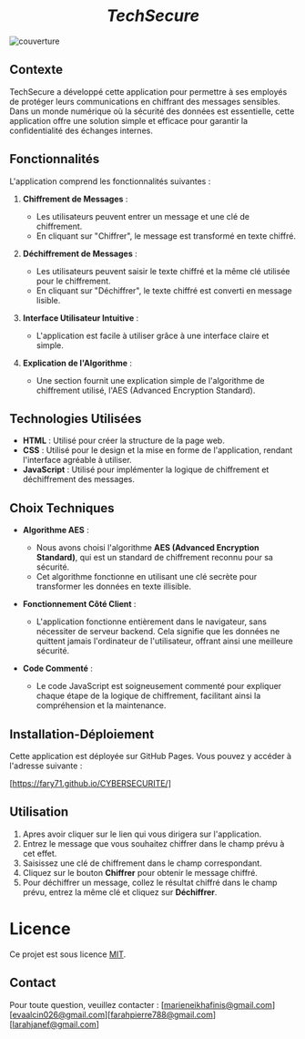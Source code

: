 <div align="center">

<h1><b><i>TechSecure </i></b></h1>

</div>


![couverture](https://th.bing.com/th/id/R.0e1e665d839ffb2ac9eae7e634451088?rik=GjvMocshqgAFRQ&riu=http%3a%2f%2fwww.cncrgroup.com%2fwp-content%2fuploads%2f2021%2f03%2ffuture-artificial-intelligence-robot-cyborg-1024x683.jpg&ehk=Y6yBvNv%2feWHuBhdSDM1YyMZQVfJ2eoRsAvbSIS92unI%3d&risl=&pid=ImgRaw&r=0)

## Contexte
TechSecure a développé cette application pour permettre à ses employés de protéger leurs communications en chiffrant des messages sensibles. Dans un monde numérique où la sécurité des données est essentielle, cette application offre une solution simple et efficace pour garantir la confidentialité des échanges internes.

## Fonctionnalités
L'application comprend les fonctionnalités suivantes :

1. **Chiffrement de Messages** :
   - Les utilisateurs peuvent entrer un message et une clé de chiffrement.
   - En cliquant sur "Chiffrer", le message est transformé en texte chiffré.

2. **Déchiffrement de Messages** :
   - Les utilisateurs peuvent saisir le texte chiffré et la même clé utilisée pour le chiffrement.
   - En cliquant sur "Déchiffrer", le texte chiffré est converti en message lisible.

3. **Interface Utilisateur Intuitive** :
   - L'application est facile à utiliser grâce à une interface claire et simple.

4. **Explication de l'Algorithme** :
   - Une section fournit une explication simple de l'algorithme de chiffrement utilisé, l'AES (Advanced Encryption Standard).

## Technologies Utilisées
- **HTML** : Utilisé pour créer la structure de la page web.
- **CSS** : Utilisé pour le design et la mise en forme de l'application, rendant l'interface agréable à utiliser.
- **JavaScript** : Utilisé pour implémenter la logique de chiffrement et déchiffrement des messages.

## Choix Techniques
- **Algorithme AES** :
  - Nous avons choisi l'algorithme **AES (Advanced Encryption Standard)**, qui est un standard de chiffrement reconnu pour sa sécurité.
  - Cet algorithme fonctionne en utilisant une clé secrète pour transformer les données en texte illisible.

- **Fonctionnement Côté Client** :
  - L'application fonctionne entièrement dans le navigateur, sans nécessiter de serveur backend. Cela signifie que les données ne quittent jamais l'ordinateur de l'utilisateur, offrant ainsi une meilleure sécurité.

- **Code Commenté** :
  - Le code JavaScript est soigneusement commenté pour expliquer chaque étape de la logique de chiffrement, facilitant ainsi la compréhension et la maintenance.


## Installation-Déploiement

Cette application est déployée sur GitHub Pages. Vous pouvez y accéder à l'adresse suivante :

[https://fary71.github.io/CYBERSECURITE/]



## Utilisation

1. Apres avoir cliquer sur le lien qui vous dirigera sur l'application.
2. Entrez le message que vous souhaitez chiffrer dans le champ prévu à cet effet.
3. Saisissez une clé de chiffrement dans le champ correspondant.
4. Cliquez sur le bouton **Chiffrer** pour obtenir le message chiffré.
5. Pour déchiffrer un message, collez le résultat chiffré dans le champ prévu, entrez la même clé et cliquez sur **Déchiffrer**.


# **Licence**
Ce projet est sous licence [MIT](LICENSE).



## **Contact**
Pour toute question, veuillez contacter :
[marieneikhafinis@gmail.com][evaalcin026@gmail.com][farahpierre788@gmail.com][larahjanef@gmail.com]
